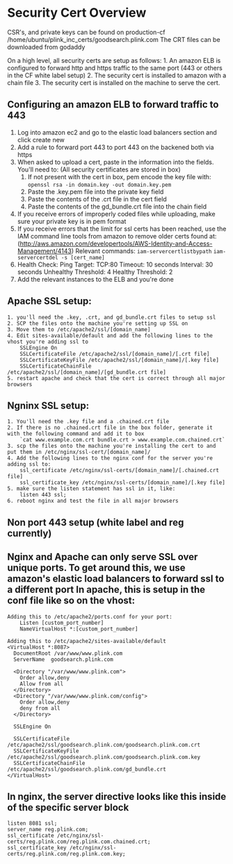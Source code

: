 Security Cert Overview
=============

CSR's, and private keys can be found on production-cf /home/ubuntu/plink_inc_certs/goodsearch.plink.com
The CRT files can be downloaded from godaddy

On a high level, all security certs are setup as follows:
	1. An amazon ELB is configured to forward http and https traffic to the same port (443 or others in the CF white label setup)
	2. The security cert is installed to amazon with a chain file
	3. The security cert is installed on the machine to serve the cert.

Configuring an amazon ELB to forward traffic to 443
---
1. Log into amazon ec2 and go to the elastic load balancers section and click create new
2. Add a rule to forward port 443 to port 443 on the backened both via https
3. When asked to upload a cert, paste in the information into the fields. You'll need to: (All security certificates are stored in box)
	1. If not present with the cert in box, pem encode the key file with:
		`openssl rsa -in domain.key -out domain.key.pem`
	2. Paste the .key.pem file into the private key field
	3. Paste the contents of the .crt file in the cert field
	4. Paste the contents of the gd_bundle.crt file into the chain field
4. If you receive errors of improperly coded files while uploading, make sure your private key is in pem format
5. If you receive errors that the limit for ssl certs has been reached, use the IAM command line tools from amazon to remove older certs
	found at: (http://aws.amazon.com/developertools/AWS-Identity-and-Access-Management/4143)
	Relevant commands:
		`iam-servercertlistbypath`
		`iam-servercertdel -s [cert_name]`
6. Health Check:
	Ping Target: TCP:80
	Timeout: 10 seconds
	Interval: 30 seconds
	Unhealthy Threshold: 4
	Healthy Threshold: 2
7. Add the relevant instances to the ELB and you're done


Apache SSL setup:
---
	1. you'll need the .key, .crt, and gd_bundle.crt files to setup ssl
	2. SCP the files onto the machine you're setting up SSL on
	3. Move them to /etc/apache2/ssl/[domain_name]
	4. Edit sites-available/default and add the following lines to the vhost you're adding ssl to
		SSLEngine On
		SSLCertificateFile /etc/apache2/ssl/[domain_name]/[.crt file]
		SSLCertificateKeyFile /etc/apache2/ssl/[domain_name]/[.key file]
		SSLCertificateChainFile /etc/apache2/ssl/[domain_name]/[gd_bundle.crt file]
	5. restart apache and check that the cert is correct through all major browsers

Ngninx SSL setup:
---
	1. You'll need the .key file and a .chained.crt file
	2. If there is no .chained.crt file in the box folder, generate it with the following command and add it to box
		`cat www.example.com.crt bundle.crt > www.example.com.chained.crt`
	3. scp the files onto the machine you're installing the cert to and put them in /etc/nginx/ssl-cert/[domain_name]/
	4. Add the following lines to the nginx conf for the server you're adding ssl to:
		ssl_certificate /etc/nginx/ssl-certs/[domain_name]/[.chained.crt file]
		ssl_certificate_key /etc/nginx/ssl-certs/[domain_name]/[.key file]
	5. make sure the listen statement has ssl in it, like:
		listen 443 ssl;
	6. reboot nginx and test the file in all major browsers

Non port 443 setup (white label and reg currently)
---

Nginx and Apache can only serve SSL over unique ports. To get around this, we use amazon's elastic load balancers to forward ssl to a different port
In apache, this is setup in the conf file like so on the vhost:
---
	Adding this to /etc/apache2/ports.conf for your port:
		Listen [custom_port_number]
		NameVirtualHost *:[custom_port_number]

	Adding this to /etc/apache2/sites-available/default
	<VirtualHost *:8087>
	  DocumentRoot /var/www/www.plink.com
	  ServerName  goodsearch.plink.com

	  <Directory "/var/www/www.plink.com">
		Order allow,deny
		Allow from all
	  </Directory>
	  <Directory "/var/www/www.plink.com/config">
		Order allow,deny
		deny from all
	  </Directory>

	  SSLEngine On

	  SSLCertificateFile /etc/apache2/ssl/goodsearch.plink.com/goodsearch.plink.com.crt
	  SSLCertificateKeyFile /etc/apache2/ssl/goodsearch.plink.com/goodsearch.plink.com.key
	  SSLCertificateChainFile /etc/apache2/ssl/goodsearch.plink.com/gd_bundle.crt
	</VirtualHost>

In nginx, the server directive looks like this inside of the specific server block
---
	listen 8081 ssl;
	server_name reg.plink.com;
	ssl_certificate /etc/nginx/ssl-certs/reg.plink.com/reg.plink.com.chained.crt;
	ssl_certificate_key /etc/nginx/ssl-certs/reg.plink.com/reg.plink.com.key;
